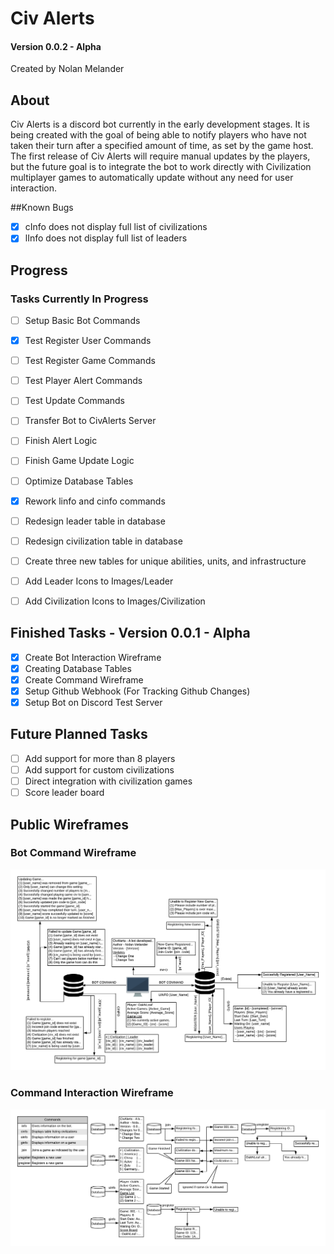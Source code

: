 # Civ Alerts
#### Version 0.0.2 - Alpha
Created by Nolan Melander

## About

Civ Alerts is a discord bot currently in the early development stages. It is being created with the goal of being able 
to notify players who have not taken their turn after a specified amount of time, as set by the game host. The first 
release of Civ Alerts will require manual updates by the players, but the future goal is to integrate the bot to work 
directly with Civilization multiplayer games to automatically update without any need for user interaction.

##Known Bugs
-[x] cInfo does not display full list of civilizations
-[x] lInfo does not display full list of leaders

## Progress
### Tasks Currently In Progress
- [ ] Setup Basic Bot Commands
- [X] Test Register User Commands
- [ ] Test Register Game Commands
- [ ] Test Player Alert Commands
- [ ] Test Update Commands
- [ ] Transfer Bot to CivAlerts Server
- [ ] Finish Alert Logic
- [ ] Finish Game Update Logic
- [ ] Optimize Database Tables
- [x] Rework linfo and cinfo commands
- [ ] Redesign leader table in database
- [ ] Redesign civilization table in database
- [ ] Create three new tables for unique abilities, units, and infrastructure
- [ ] Add Leader Icons to Images/Leader
- [ ] Add Civilization Icons to Images/Civilization


## Finished Tasks - Version 0.0.1 - Alpha
- [x] Create Bot Interaction Wireframe
- [x] Creating Database Tables
- [x] Create Command Wireframe 
- [x] Setup Github Webhook (For Tracking Github Changes)
- [x] Setup Bot on Discord Test Server

## Future Planned Tasks
- [ ] Add support for more than 8 players
- [ ] Add support for custom civilizations
- [ ] Direct integration with civilization games
- [ ] Score leader board

## Public Wireframes
### Bot Command Wireframe
![alt text](Images/Wireframe/CivAlert%20Commands.png "Bot Command Wireframe")
### Command Interaction Wireframe
![alt_text](Images/Wireframe/Flow%20Wireframe.png "Bot Command Interaction Wireframe")